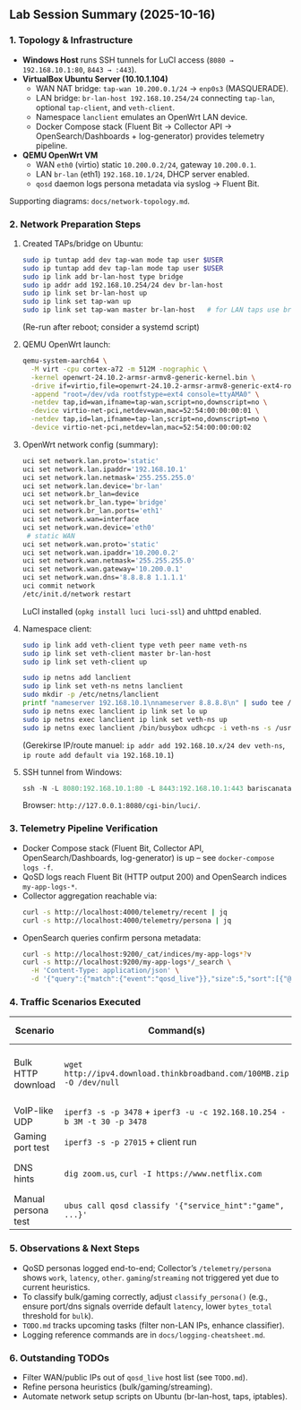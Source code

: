 ## Lab Session Summary (2025-10-16)

### 1. Topology & Infrastructure
- **Windows Host** runs SSH tunnels for LuCI access (`8080 → 192.168.10.1:80`, `8443 → :443`).
- **VirtualBox Ubuntu Server (10.10.1.104)**  
  - WAN NAT bridge: `tap-wan 10.200.0.1/24` → `enp0s3` (MASQUERADE).  
  - LAN bridge: `br-lan-host 192.168.10.254/24` connecting `tap-lan`, optional `tap-client`, and `veth-client`.
  - Namespace `lanclient` emulates an OpenWrt LAN device.
  - Docker Compose stack (Fluent Bit → Collector API → OpenSearch/Dashboards + log-generator) provides telemetry pipeline.
- **QEMU OpenWrt VM**  
  - WAN `eth0` (virtio) static `10.200.0.2/24`, gateway `10.200.0.1`.  
  - LAN `br-lan` (eth1) `192.168.10.1/24`, DHCP server enabled.  
  - `qosd` daemon logs persona metadata via syslog → Fluent Bit.

Supporting diagrams: `docs/network-topology.md`.

### 2. Network Preparation Steps
1. Created TAPs/bridge on Ubuntu:
   ```bash
   sudo ip tuntap add dev tap-wan mode tap user $USER
   sudo ip tuntap add dev tap-lan mode tap user $USER
   sudo ip link add br-lan-host type bridge
   sudo ip addr add 192.168.10.254/24 dev br-lan-host
   sudo ip link set br-lan-host up
   sudo ip link set tap-wan up
   sudo ip link set tap-wan master br-lan-host   # for LAN taps use br-lan-host
   ```
   (Re-run after reboot; consider a systemd script)

2. QEMU OpenWrt launch:
   ```bash
   qemu-system-aarch64 \
     -M virt -cpu cortex-a72 -m 512M -nographic \
     -kernel openwrt-24.10.2-armsr-armv8-generic-kernel.bin \
     -drive if=virtio,file=openwrt-24.10.2-armsr-armv8-generic-ext4-rootfs.img,format=raw \
     -append "root=/dev/vda rootfstype=ext4 console=ttyAMA0" \
     -netdev tap,id=wan,ifname=tap-wan,script=no,downscript=no \
     -device virtio-net-pci,netdev=wan,mac=52:54:00:00:00:01 \
     -netdev tap,id=lan,ifname=tap-lan,script=no,downscript=no \
     -device virtio-net-pci,netdev=lan,mac=52:54:00:00:00:02
   ```

3. OpenWrt network config (summary):
   ```sh
   uci set network.lan.proto='static'
   uci set network.lan.ipaddr='192.168.10.1'
   uci set network.lan.netmask='255.255.255.0'
   uci set network.lan.device='br-lan'
   uci set network.br_lan=device
   uci set network.br_lan.type='bridge'
   uci set network.br_lan.ports='eth1'
   uci set network.wan=interface
   uci set network.wan.device='eth0'
    # static WAN
   uci set network.wan.proto='static'
   uci set network.wan.ipaddr='10.200.0.2'
   uci set network.wan.netmask='255.255.255.0'
   uci set network.wan.gateway='10.200.0.1'
   uci set network.wan.dns='8.8.8.8 1.1.1.1'
   uci commit network
   /etc/init.d/network restart
   ```
   LuCI installed (`opkg install luci luci-ssl`) and uhttpd enabled.

4. Namespace client:
   ```bash
   sudo ip link add veth-client type veth peer name veth-ns
   sudo ip link set veth-client master br-lan-host
   sudo ip link set veth-client up

   sudo ip netns add lanclient
   sudo ip link set veth-ns netns lanclient
   sudo mkdir -p /etc/netns/lanclient
   printf "nameserver 192.168.10.1\nnameserver 8.8.8.8\n" | sudo tee /etc/netns/lanclient/resolv.conf
   sudo ip netns exec lanclient ip link set lo up
   sudo ip netns exec lanclient ip link set veth-ns up
   sudo ip netns exec lanclient /bin/busybox udhcpc -i veth-ns -s /usr/share/udhcpc/default.script
   ```
   (Gerekirse IP/route manuel: `ip addr add 192.168.10.x/24 dev veth-ns`, `ip route add default via 192.168.10.1`)

5. SSH tunnel from Windows:
   ```powershell
   ssh -N -L 8080:192.168.10.1:80 -L 8443:192.168.10.1:443 bariscanatakli@10.10.1.104
   ```
   Browser: `http://127.0.0.1:8080/cgi-bin/luci/`.

### 3. Telemetry Pipeline Verification
- Docker Compose stack (Fluent Bit, Collector API, OpenSearch/Dashboards, log-generator) is up – see `docker-compose logs -f`.
- QoSD logs reach Fluent Bit (HTTP output 200) and OpenSearch indices `my-app-logs-*`.
- Collector aggregation reachable via:
  ```bash
  curl -s http://localhost:4000/telemetry/recent | jq
  curl -s http://localhost:4000/telemetry/persona | jq
  ```
- OpenSearch queries confirm persona metadata:
  ```bash
  curl -s http://localhost:9200/_cat/indices/my-app-logs*?v
  curl -s http://localhost:9200/my-app-logs*/_search \
    -H 'Content-Type: application/json' \
    -d '{"query":{"match":{"event":"qosd_live"}},"size":5,"sort":[{"@timestamp":{"order":"desc"}}]}' | jq
  ```

### 4. Traffic Scenarios Executed
| Scenario | Command(s) | Expected Persona |
|----------|------------|------------------|
| Bulk HTTP download | `wget http://ipv4.download.thinkbroadband.com/100MB.zip -O /dev/null` | Currently falls under `work` (heuristic tweak recommended) |
| VoIP-like UDP | `iperf3 -s -p 3478` + `iperf3 -u -c 192.168.10.254 -b 3M -t 30 -p 3478` | Classified as `latency` |
| Gaming port test | `iperf3 -s -p 27015` + client run | Also `latency` (no `gaming` yet) |
| DNS hints | `dig zoom.us`, `curl -I https://www.netflix.com` | Helps streaming/voip heuristics |
| Manual persona test | `ubus call qosd classify '{"service_hint":"game", ...}'` | Force `gaming` |

### 5. Observations & Next Steps
- QoSD personas logged end-to-end; Collector’s `/telemetry/persona` shows `work`, `latency`, `other`. `gaming`/`streaming` not triggered yet due to current heuristics.
- To classify bulk/gaming correctly, adjust `classify_persona()` (e.g., ensure port/dns signals override default `latency`, lower `bytes_total` threshold for `bulk`).
- `TODO.md` tracks upcoming tasks (filter non-LAN IPs, enhance classifier).
- Logging reference commands are in `docs/logging-cheatsheet.md`.

### 6. Outstanding TODOs
- Filter WAN/public IPs out of `qosd_live` host list (see `TODO.md`).
- Refine persona heuristics (bulk/gaming/streaming).
- Automate network setup scripts on Ubuntu (br-lan-host, taps, iptables).
